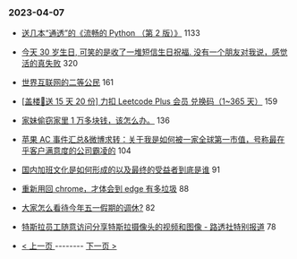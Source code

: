 ### 2023-04-07 
- [送几本“通透”的《流畅的 Python （第 2 版）》](https://www.v2ex.com/t/930488) 1133
- [今天 30 岁生日, 可笑的是收了一堆短信生日祝福. 没有一个朋友对我说，感觉活的真失败](https://www.v2ex.com/t/930459) 320
- [世界互联网的二等公民](https://www.v2ex.com/t/930410) 161
- [[盖楼🎁送 15 天 20 份] 力扣 Leetcode Plus 会员 兑换码（1~365 天）](https://www.v2ex.com/t/930487) 159
- [家妹偷窃家里 1 万多块钱，该怎么办。](https://www.v2ex.com/t/930413) 136
- [苹果 AC 事件汇总&微博求转：关于我是如何被一家全球第一市值，号称最在乎客户满意度的公司霸凌的](https://www.v2ex.com/t/930511) 104
- [国内加班文化是如何形成的以及最终的受益者到底是谁](https://www.v2ex.com/t/930504) 91
- [重新用回 chrome，才体会到 edge 有多垃圾](https://www.v2ex.com/t/930389) 88
- [大家怎么看待今年五一假期的调休?](https://www.v2ex.com/t/930526) 82
- [特斯拉员工随意访问分享特斯拉摄像头的视频和图像 - 路透社特别报道](https://www.v2ex.com/t/930432) 78 

- [ < 上一页 ](https://github.com/able8/v2ex-hot-record/blob/master/2023-04-06.md) -------- [ 下一页 > ](https://github.com/able8/v2ex-hot-record/blob/master/2023-04-08.md)